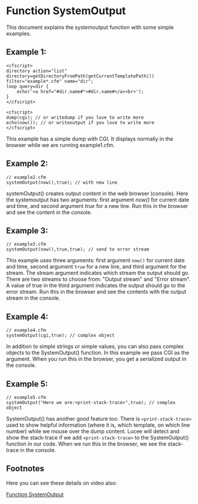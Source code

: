 <!--
{
  "title": "Function SystemOutput",
  "id": "function-systemoutput",
  "description": "This document explains the systemoutput function with some simple examples.",
  "keywords": [
    "SystemOutput function",
    "Debugging",
    "Output stream",
    "Error stream",
    "Stack trace"
  ]
}
-->

# Function SystemOutput

This document explains the systemoutput function with some simple examples.

## Example 1:

```luceescript
<cfscript>
directory action="list" directory=getDirectoryFromPath(getCurrentTemplatePath()) filter="example*.cfm" name="dir";
loop query=dir {
	echo('<a href="#dir.name#">#dir.name#</a><br>');
}
</cfscript>
```

```lucee
<cfscript>
dump(cgi); // or writedump if you love to write more
echo(now()); // or writeoutput if you love to write more
</cfscript>
```

This example has a simple dump with CGI. It displays normally in the browser while we are running example1.cfm.

## Example 2:

```luceescript
// example2.cfm
systemOutput(now(),true); // with new line
```

systemOutput() creates output content in the web browser (console). Here the systemoutput has two arguments: first argument _now()_ for current date and time, and second argument _true_ for a new line. Run this in the browser and see the content in the console.

## Example 3:

```luceescript
// example3.cfm
systemOutput(now(),true,true); // send to error stream
```

This example uses three arguments: first argument `now()` for current date and time, second argument `true` for a new line, and third argument for the stream. The stream argument indicates which stream the output should go. There are two streams to choose from: "Output stream" and "Error stream". A value of true in the third argument indicates the output should go to the error stream. Run this in the browser and see the contents with the output stream in the console.

## Example 4:

```luceescript
// example4.cfm
systemOutput(cgi,true); // complex object
```

In addition to simple strings or simple values, you can also pass complex objects to the SystemOutput() function. In this example we pass CGI as the argument. When you run this in the browser, you get a serialized output in the console.

## Example 5:

```luceescript
// example5.cfm
systemOutput("Here we are:<print-stack-trace>",true); // complex object
```

SystemOutput() has another good feature too. There is `<print-stack-trace>` used to show helpful information (where it is, which template, on which line number) while we mouse over the dump content. Lucee will detect and show the stack-trace if we add `<print-stack-trace>` to the SystemOutput() function in our code. When we run this in the browser, we see the stack-trace in the console.

## Footnotes

Here you can see these details on video also:

[Function SystemOutput](https://www.youtube.com/watch?v=X_BQPFPD320)
